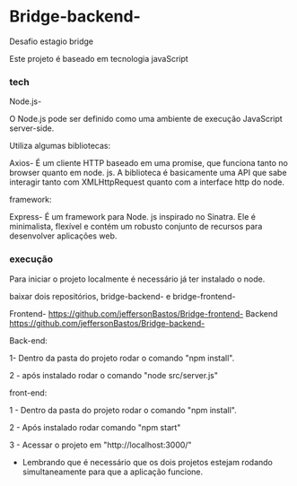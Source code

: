 # Bridge-backend-
Desafio estagio bridge

Este projeto é baseado em tecnologia javaScript 

### tech

Node.js-

O Node.js pode ser definido como uma ambiente de execução JavaScript server-side.

Utiliza algumas bibliotecas:

Axios- 
É um cliente HTTP baseado em uma promise, que funciona tanto no browser quanto em node. js. A biblioteca é basicamente uma 
API que sabe interagir tanto com XMLHttpRequest quanto com a interface http do node.

framework:

Express-
É um framework para Node. js inspirado no Sinatra. Ele é minimalista, 
flexível e contém um robusto conjunto de recursos para desenvolver aplicações web.

### execução

Para iniciar o projeto localmente é necessário já ter instalado o node.

baixar dois repositórios, bridge-backend- e bridge-frontend-

Frontend-
https://github.com/jeffersonBastos/Bridge-frontend-
Backend
https://github.com/jeffersonBastos/Bridge-backend-

Back-end:

1- Dentro da pasta do projeto rodar o comando "npm install".

2 - após instalado rodar o comando "node src/server.js"


front-end:

1 - Dentro da pasta do projeto rodar o comando "npm install".

2 - Após instalado rodar comando "npm start"

3 - Acessar o projeto em "http://localhost:3000/"


 * Lembrando que é necessário que os dois projetos estejam rodando simultaneamente para que a aplicação funcione.


